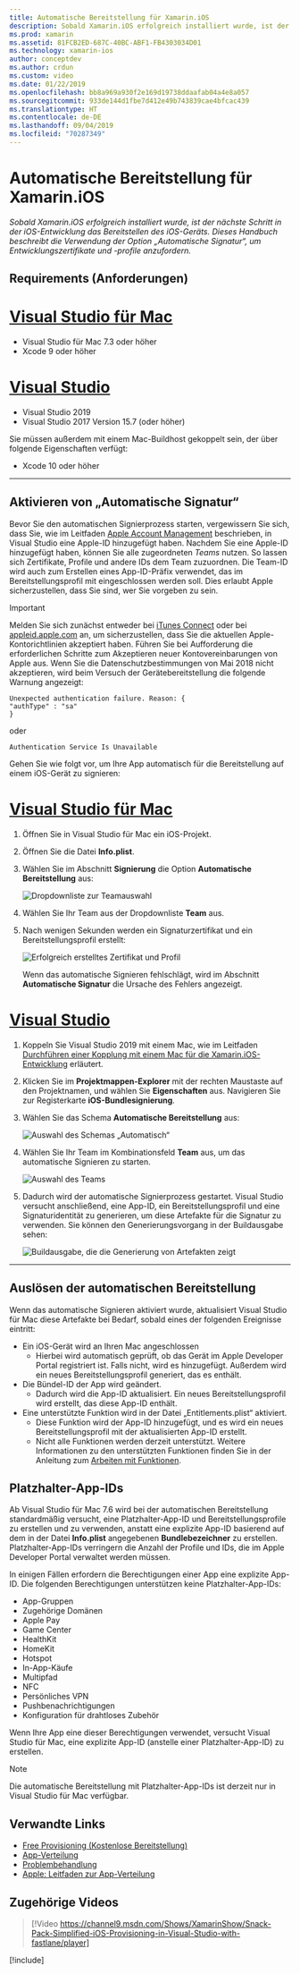 ```yaml
---
title: Automatische Bereitstellung für Xamarin.iOS
description: Sobald Xamarin.iOS erfolgreich installiert wurde, ist der nächste Schritt in der iOS-Entwicklung das Bereitstellen des iOS-Geräts. Dieses Handbuch beschreibt die Verwendung der Option „Automatische Signatur“, um Entwicklungszertifikate und -profile anzufordern.
ms.prod: xamarin
ms.assetid: 81FCB2ED-687C-40BC-ABF1-FB4303034D01
ms.technology: xamarin-ios
author: conceptdev
ms.author: crdun
ms.custom: video
ms.date: 01/22/2019
ms.openlocfilehash: bb8a969a930f2e169d19738ddaafab04a4e8a057
ms.sourcegitcommit: 933de144d1fbe7d412e49b743839cae4bfcac439
ms.translationtype: HT
ms.contentlocale: de-DE
ms.lasthandoff: 09/04/2019
ms.locfileid: "70287349"
---
```

# <a name="automatic-provisioning-for-xamarinios"></a>Automatische Bereitstellung für Xamarin.iOS

_Sobald Xamarin.iOS erfolgreich installiert wurde, ist der nächste Schritt in der iOS-Entwicklung das Bereitstellen des iOS-Geräts. Dieses Handbuch beschreibt die Verwendung der Option „Automatische Signatur“, um Entwicklungszertifikate und -profile anzufordern._

## <a name="requirements"></a>Requirements (Anforderungen)

# <a name="visual-studio-for-mactabmacos"></a>[Visual Studio für Mac](#tab/macos)

- Visual Studio für Mac 7.3 oder höher
- Xcode 9 oder höher

# <a name="visual-studiotabwindows"></a>[Visual Studio](#tab/windows)

- Visual Studio 2019
- Visual Studio 2017 Version 15.7 (oder höher)

Sie müssen außerdem mit einem Mac-Buildhost gekoppelt sein, der über folgende Eigenschaften verfügt:

- Xcode 10 oder höher

-----

## <a name="enabling-automatic-signing"></a>Aktivieren von „Automatische Signatur“

Bevor Sie den automatischen Signierprozess starten, vergewissern Sie sich, dass Sie, wie im Leitfaden [Apple Account Management](~/cross-platform/macios/apple-account-management.md) beschrieben, in Visual Studio eine Apple-ID hinzugefügt haben. Nachdem Sie eine Apple-ID hinzugefügt haben, können Sie alle zugeordneten _Teams_ nutzen. So lassen sich Zertifikate, Profile und andere IDs dem Team zuzuordnen. Die Team-ID wird auch zum Erstellen eines App-ID-Präfix verwendet, das im Bereitstellungsprofil mit eingeschlossen werden soll. Dies erlaubt Apple sicherzustellen, dass Sie sind, wer Sie vorgeben zu sein.

> [!IMPORTANT]
> Melden Sie sich zunächst entweder bei [iTunes Connect](https://itunesconnect.apple.com/) oder bei [appleid.apple.com](https://appleid.apple.com) an, um sicherzustellen, dass Sie die aktuellen Apple-Kontorichtlinien akzeptiert haben. Führen Sie bei Aufforderung die erforderlichen Schritte zum Akzeptieren neuer Kontovereinbarungen von Apple aus. Wenn Sie die Datenschutzbestimmungen von Mai 2018 nicht akzeptieren, wird beim Versuch der Gerätebereitstellung die folgende Warnung angezeigt:
>
> ```
> Unexpected authentication failure. Reason: {
> "authType" : "sa"
> }
> ```
>
> oder
>
> ```
> Authentication Service Is Unavailable
> ```

Gehen Sie wie folgt vor, um Ihre App automatisch für die Bereitstellung auf einem iOS-Gerät zu signieren:

# <a name="visual-studio-for-mactabmacos"></a>[Visual Studio für Mac](#tab/macos)

1. Öffnen Sie in Visual Studio für Mac ein iOS-Projekt.

2. Öffnen Sie die Datei **Info.plist**.

3. Wählen Sie im Abschnitt **Signierung** die Option **Automatische Bereitstellung** aus:

    ![Dropdownliste zur Teamauswahl](automatic-provisioning-images/image2.png)

4. Wählen Sie Ihr Team aus der Dropdownliste **Team** aus.

5. Nach wenigen Sekunden werden ein Signaturzertifikat und ein Bereitstellungsprofil erstellt:

    ![Erfolgreich erstelltes Zertifikat und Profil](automatic-provisioning-images/image5.png)

    Wenn das automatische Signieren fehlschlägt, wird im Abschnitt **Automatische Signatur** die Ursache des Fehlers angezeigt.

# <a name="visual-studiotabwindows"></a>[Visual Studio](#tab/windows)

1. Koppeln Sie Visual Studio 2019 mit einem Mac, wie im Leitfaden [Durchführen einer Kopplung mit einem Mac für die Xamarin.iOS-Entwicklung](~/ios/get-started/installation/windows/connecting-to-mac/index.md) erläutert.

2. Klicken Sie im **Projektmappen-Explorer** mit der rechten Maustaste auf den Projektnamen, und wählen Sie **Eigenschaften** aus. Navigieren Sie zur Registerkarte **iOS-Bundlesignierung**.

3. Wählen Sie das Schema **Automatische Bereitstellung** aus:

    ![Auswahl des Schemas „Automatisch“](automatic-provisioning-images/prov4.png)

4. Wählen Sie Ihr Team im Kombinationsfeld **Team** aus, um das automatische Signieren zu starten.

    ![Auswahl des Teams](automatic-provisioning-images/prov3.png)

5. Dadurch wird der automatische Signierprozess gestartet. Visual Studio versucht anschließend, eine App-ID, ein Bereitstellungsprofil und eine Signaturidentität zu generieren, um diese Artefakte für die Signatur zu verwenden. Sie können den Generierungsvorgang in der Buildausgabe sehen:

    ![Buildausgabe, die die Generierung von Artefakten zeigt](automatic-provisioning-images/prov5.png)

-----

## <a name="triggering-automatic-provisioning"></a>Auslösen der automatischen Bereitstellung

Wenn das automatische Signieren aktiviert wurde, aktualisiert Visual Studio für Mac diese Artefakte bei Bedarf, sobald eines der folgenden Ereignisse eintritt:

- Ein iOS-Gerät wird an Ihren Mac angeschlossen
  - Hierbei wird automatisch geprüft, ob das Gerät im Apple Developer Portal registriert ist. Falls nicht, wird es hinzugefügt. Außerdem wird ein neues Bereitstellungsprofil generiert, das es enthält.
- Die Bündel-ID der App wird geändert.
  - Dadurch wird die App-ID aktualisiert. Ein neues Bereitstellungsprofil wird erstellt, das diese App-ID enthält.
- Eine unterstützte Funktion wird in der Datei „Entitlements.plist“ aktiviert.
  - Diese Funktion wird der App-ID hinzugefügt, und es wird ein neues Bereitstellungsprofil mit der aktualisierten App-ID erstellt.
  - Nicht alle Funktionen werden derzeit unterstützt. Weitere Informationen zu den unterstützten Funktionen finden Sie in der Anleitung zum [Arbeiten mit Funktionen](~/ios/deploy-test/provisioning/capabilities/index.md).

## <a name="wildcard-app-ids"></a>Platzhalter-App-IDs

Ab Visual Studio für Mac 7.6 wird bei der automatischen Bereitstellung standardmäßig versucht, eine Platzhalter-App-ID und Bereitstellungsprofile zu erstellen und zu verwenden, anstatt eine explizite App-ID basierend auf dem in der Datei **Info.plist** angegebenen **Bundlebezeichner** zu erstellen. Platzhalter-App-IDs verringern die Anzahl der Profile und IDs, die im Apple Developer Portal verwaltet werden müssen.

In einigen Fällen erfordern die Berechtigungen einer App eine explizite App-ID. Die folgenden Berechtigungen unterstützen keine Platzhalter-App-IDs:

- App-Gruppen
- Zugehörige Domänen
- Apple Pay
- Game Center
- HealthKit
- HomeKit
- Hotspot
- In-App-Käufe
- Multipfad
- NFC
- Persönliches VPN
- Pushbenachrichtigungen
- Konfiguration für drahtloses Zubehör

Wenn Ihre App eine dieser Berechtigungen verwendet, versucht Visual Studio für Mac, eine explizite App-ID (anstelle einer Platzhalter-App-ID) zu erstellen.

> [!NOTE]
> Die automatische Bereitstellung mit Platzhalter-App-IDs ist derzeit nur in Visual Studio für Mac verfügbar.

## <a name="related-links"></a>Verwandte Links

- [Free Provisioning (Kostenlose Bereitstellung)](~/ios/get-started/installation/device-provisioning/free-provisioning.md)
- [App-Verteilung](~/ios/deploy-test/app-distribution/index.md)
- [Problembehandlung](~/ios/deploy-test/troubleshooting.md)
- [Apple: Leitfaden zur App-Verteilung](https://developer.apple.com/library/ios/documentation/IDEs/Conceptual/AppDistributionGuide/Introduction/Introduction.html)

## <a name="related-video"></a>Zugehörige Videos

> [!Video https://channel9.msdn.com/Shows/XamarinShow/Snack-Pack-Simplified-iOS-Provisioning-in-Visual-Studio-with-fastlane/player]

[!include[](~/essentials/includes/xamarin-show-essentials.md)]
